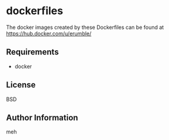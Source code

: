 dockerfiles
=========
The docker images created by these Dockerfiles 
can be found at https://hub.docker.com/u/erumble/

Requirements
------------

- docker

License
-------

BSD

Author Information
------------------

meh

